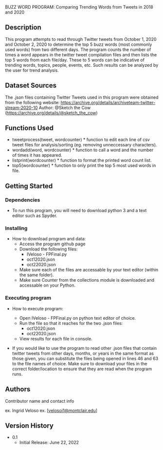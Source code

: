BUZZ WORD PROGRAM: Comparing Trending Words from Tweets in 2018 and 2020

## Description

This program attempts to read through Twitter tweets from October 1, 2020 and October 2, 2020
to determine the top 5 buzz words (most commonly used words) from two different days. The program
counts the number of times a word appears in the twitter tweet compilation files and then lists
the top 5 words from each file/day. These to 5 words can be indicative of trending words,
topics, people, events, etc. Such results can be analyzed by the user for trend analysis.

## Dataset Sources
The .json files containing Twitter Tweets used in this program were obtained from the following website:
https://archive.org/details/archiveteam-twitter-stream-2020-10
Author: @Sketch the Cow (https://archive.org/details/@sketch_the_cow)

## Functions Used

* tweetprocess(tweet, wordcounter)
      * function to edit each line of csv tweet files for analysis/sorting (eg. removing unneccessary characters).
* wordadd(word, wordcounter)
      * function to call a word and the number of times it has appeared.
* listprint(wordcounter)
      * function to format the printed word count list.
* top5(wordcounter)
      * function to only print the top 5 most used words in file.

## Getting Started

### Dependencies

* To run this program, you will need to download python 3 and a text editor such as Spyder.

### Installing

* How to download program and data:
    * Access the program github page
    * Download the following files:
        * IVeloso - FPFinal.py
        * oct12020.json
        * oct22020.json
    * Make sure each of the files are accessable by your text editor (within the same folder).
    * Make sure Counter from the collections module is downloaded and accessable on your Python.

### Executing program

* How to execute program:

    * Open IVeloso - FPFinal.py on python text editor of choice.
    * Run the file so that it reaches for the two .json files:
        * oct12020.json
        * oct22020.json
    * View results for each file in console.
    
* If you would like to use the program to read other .json files that contain twitter tweets
from other days, months, or years in the same format as those given, you can substitute the files
being opened in lines 46 and 63 to the file names of choice. Make sure to download your files
in the correct folder/location to ensure that they are read when the program runs.
    
## Authors

Contributor name and contact info

ex. Ingrid Veloso
ex. [velosoi1@montclair.edu]

## Version History

* 0.1
    * Initial Release: June 22, 2022
